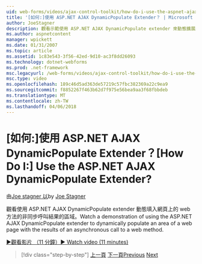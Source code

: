 ```yaml
---
uid: web-forms/videos/ajax-control-toolkit/how-do-i-use-the-aspnet-ajax-dynamicpopulate-extender
title: '[如何:]使用 ASP.NET AJAX DynamicPopulate Extender？ | Microsoft Docs'
author: JoeStagner
description: 觀看示範使用 ASP.NET AJAX DynamicPopulate extender 來動態擴展結果的非同步的 ca 網頁的區域...
ms.author: aspnetcontent
manager: wpickett
ms.date: 01/31/2007
ms.topic: article
ms.assetid: 1c83e543-3f56-42ed-9d10-ac3f8dd26093
ms.technology: dotnet-webforms
ms.prod: .net-framework
msc.legacyurl: /web-forms/videos/ajax-control-toolkit/how-do-i-use-the-aspnet-ajax-dynamicpopulate-extender
msc.type: video
ms.openlocfilehash: 189c46d5ad363de57219c57fbc382369a22c9ea9
ms.sourcegitcommit: f8852267f463b62d7f975e56bea9aa3f68fbbdeb
ms.translationtype: MT
ms.contentlocale: zh-TW
ms.lasthandoff: 04/06/2018
---
```

<a name="how-do-i-use-the-aspnet-ajax-dynamicpopulate-extender"></a><span data-ttu-id="7a3ff-104">[如何:]使用 ASP.NET AJAX DynamicPopulate Extender？</span><span class="sxs-lookup"><span data-stu-id="7a3ff-104">[How Do I:] Use the ASP.NET AJAX DynamicPopulate Extender?</span></span>
====================
<span data-ttu-id="7a3ff-105">由[Joe stagner 以](https://github.com/JoeStagner)</span><span class="sxs-lookup"><span data-stu-id="7a3ff-105">by [Joe Stagner](https://github.com/JoeStagner)</span></span>

<span data-ttu-id="7a3ff-106">觀看使用 ASP.NET AJAX DynamicPopulate extender 動態填入網頁上的 web 方法的非同步呼叫結果的區域。</span><span class="sxs-lookup"><span data-stu-id="7a3ff-106">Watch a demonstration of using the ASP.NET AJAX DynamicPopulate extender to dynamically populate an area of a web page with the results of an asynchronous call to a web method.</span></span>

[<span data-ttu-id="7a3ff-107">&#9654;觀看影片 （11 分鐘）</span><span class="sxs-lookup"><span data-stu-id="7a3ff-107">&#9654; Watch video (11 minutes)</span></span>](https://channel9.msdn.com/Blogs/ASP-NET-Site-Videos/how-do-i-use-the-aspnet-ajax-dynamicpopulate-extender)

> [!div class="step-by-step"]
> <span data-ttu-id="7a3ff-108">[上一頁](how-do-i-use-the-aspnet-ajax-draggable-panel-extender.md)
> [下一頁](how-do-i-use-the-aspnet-ajax-filteredtextbox-extender.md)</span><span class="sxs-lookup"><span data-stu-id="7a3ff-108">[Previous](how-do-i-use-the-aspnet-ajax-draggable-panel-extender.md)
[Next](how-do-i-use-the-aspnet-ajax-filteredtextbox-extender.md)</span></span>
